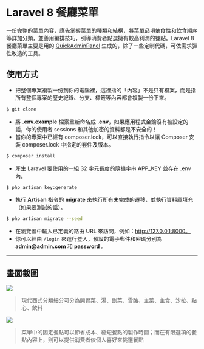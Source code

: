 # Laravel 8 餐廳菜單

一份完整的菜單內容，應先掌握菜單的種類和結構，將菜單品項依食性和飲食順序等詳加分類，並善用編排技巧，引導消費者點選擁有較高利潤的餐點。Laravel 8 餐廳菜單主要是用的 [QuickAdminPanel](https://quickadminpanel.com) 生成的，除了一些定制代碼，可依需求彈性改造的工具。

## 使用方式
- 把整個專案複製一份到你的電腦裡，這裡指的「內容」不是只有檔案，而是指所有整個專案的歷史紀錄、分支、標籤等內容都會複製一份下來。
```sh
$ git clone
```
- 將 __.env.example__ 檔案重新命名成 __.env__，如果應用程式金鑰沒有被設定的話，你的使用者 sessions 和其他加密的資料都是不安全的！
- 當你的專案中已經有 composer.lock，可以直接執行指令以讓 Composer 安裝 composer.lock 中指定的套件及版本。
```sh
$ composer install
```
- 產生 Laravel 要使用的一組 32 字元長度的隨機字串 APP_KEY 並存在 .env 內。
```sh
$ php artisan key:generate
```
- 執行 __Artisan__ 指令的 __migrate__ 來執行所有未完成的遷移，並執行資料庫填充（如果要測試的話）。
```sh
$ php artisan migrate --seed
```
- 在瀏覽器中輸入已定義的路由 URL 來訪問，例如：http://127.0.0.1:8000。
- 你可以經由 `/login` 來進行登入，預設的電子郵件和密碼分別為 __admin@admin.com__ 和 __password__ 。

----

## 畫面截圖
![](https://i.imgur.com/o1nQ6Sy.png)
> 現代西式分類細分可分為開胃菜、湯、副菜、雪酪、主菜、主食、沙拉、點心、飲料

![](https://i.imgur.com/lQSuRZF.png)
> 菜單中的固定餐點可以節省成本、縮短餐點的製作時間；而在有限選項的餐點內容上，則可以提供消費者依個人喜好來挑選餐點